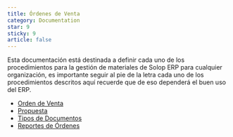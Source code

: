```yaml
---
title: Órdenes de Venta
category: Documentation
star: 9
sticky: 9
article: false
---
```


Esta documentación está destinada a definir cada uno de los procedimientos para la gestión de materiales de Solop ERP para cualquier organización, es importante seguir al pie de la letra cada uno de los procedimientos descritos aquí recuerde que de eso dependerá el buen uso del ERP.

- [Orden de Venta](order)
- [Propuesta](proposal)
- [Tipos de Documentos](document-type)
- [Reportes de Órdenes](order-reports)